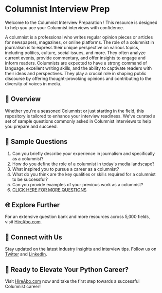 # Columnist Interview Prep

Welcome to the Columnist Interview Preparation ! This resource is designed to help you ace your Columnist interviews with confidence.

A columnist is a professional who writes regular opinion pieces or articles for newspapers, magazines, or online platforms. The role of a columnist in journalism is to express their unique perspective on various topics, including politics, culture, social issues, and more. They often analyze current events, provide commentary, and offer insights to engage and inform readers. Columnists are expected to have a strong command of language, excellent writing skills, and the ability to captivate readers with their ideas and perspectives. They play a crucial role in shaping public discourse by offering thought-provoking opinions and contributing to the diversity of voices in media.

## 🚀 Overview

Whether you're a seasoned Columnist or just starting in the field, this repository is tailored to enhance your interview readiness. We've curated a set of sample questions commonly asked in Columnist interviews to help you prepare and succeed.

## 📝 Sample Questions

1. Can you briefly describe your experience in journalism and specifically as a columnist?
2. How do you define the role of a columnist in today's media landscape?
3. What inspired you to pursue a career as a columnist?
4. What do you think are the key qualities or skills required for a columnist to be successful?
5. Can you provide examples of your previous work as a columnist?
6. [CLICK HERE FOR MORE QUESTIONS](https://hireabo.com/job/8_0_7/Columnist)

## 🌐 Explore Further

For an extensive question bank and more resources across 5,000 fields, visit [HireAbo.com](https://www.hireabo.com).

## 📱 Connect with Us

Stay updated on the latest industry insights and interview tips. Follow us on [Twitter](https://twitter.com/hireabo) and [LinkedIn](https://www.linkedin.com/in/hire-abo-3609972a8/).

## 🚀 Ready to Elevate Your Python Career?

Visit [HireAbo.com](https://www.hireabo.com) now and take the first step towards a successful Columnist career!